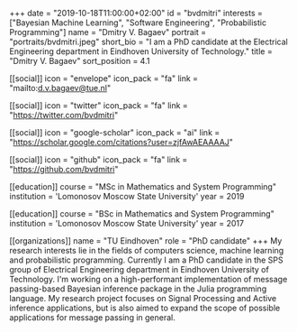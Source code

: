 +++
date = "2019-10-18T11:00:00+02:00"
id = "bvdmitri"
interests = ["Bayesian Machine Learning", "Software Engineering", "Probabilistic Programming"]
name = "Dmitry V. Bagaev"
portrait = "portraits/bvdmitri.jpeg"
short_bio = "I am a PhD candidate at the Electrical Engineering department in Eindhoven University of Technology."
title = "Dmitry V. Bagaev"
sort_position = 4.1

[[social]]
    icon = "envelope"
    icon_pack = "fa"
    link = "mailto:d.v.bagaev@tue.nl"

[[social]]
    icon = "twitter"
    icon_pack = "fa"
    link = "https://twitter.com/bvdmitri"

[[social]]
    icon = "google-scholar"
    icon_pack = "ai"
    link = "https://scholar.google.com/citations?user=zjfAwAEAAAAJ"

[[social]]
    icon = "github"
    icon_pack = "fa"
    link = "https://github.com/bvdmitri"


[[education]]
    course = "MSc in Mathematics and System Programming"
    institution = 'Lomonosov Moscow State University'
    year = 2019

[[education]]
    course = "BSc in Mathematics and System Programming"
    institution = 'Lomonosov Moscow State University'
    year = 2017


[[organizations]]
    name = "TU Eindhoven"
    role = "PhD candidate"
+++
My research interests lie in the fields of computers science, machine learning and probabilistic programming. Currently I am a PhD candidate in the SPS group of Electrical Engineering department in Eindhoven University of Technology. I'm working on a high-performant implementation of message passing-based Bayesian inference package in the Julia programming language. My research project focuses on Signal Processing and Active inference applications, but is also aimed to expand the scope of possible applications for message passing in general.



